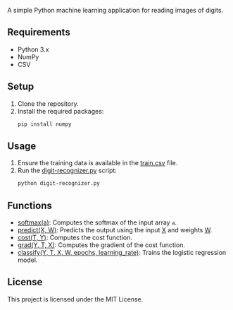 A simple Python machine learning application for reading images of digits.

## Requirements

- Python 3.x
- NumPy
- CSV

## Setup

1. Clone the repository.
2. Install the required packages:
    ```sh
    pip install numpy
    ```

## Usage

1. Ensure the training data is available in the [train.csv](http://_vscodecontentref_/4) file.
2. Run the [digit-recognizer.py](http://_vscodecontentref_/5) script:
    ```sh
    python digit-recognizer.py
    ```

## Functions

- [softmax(a)](http://_vscodecontentref_/6): Computes the softmax of the input array `a`.
- [predict(X, W)](http://_vscodecontentref_/7): Predicts the output using the input [X](http://_vscodecontentref_/8) and weights [W](http://_vscodecontentref_/9).
- [cost(T, Y)](http://_vscodecontentref_/10): Computes the cost function.
- [grad(Y, T, X)](http://_vscodecontentref_/11): Computes the gradient of the cost function.
- [classify(Y, T, X, W, epochs, learning_rate)](http://_vscodecontentref_/12): Trains the logistic regression model.

## License

This project is licensed under the MIT License.
